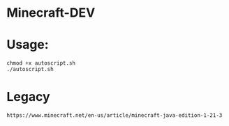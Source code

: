 # Minecraft-DEV

# Usage:
```
chmod +x autoscript.sh
./autoscript.sh
```
# Legacy
```
https://www.minecraft.net/en-us/article/minecraft-java-edition-1-21-3
```

